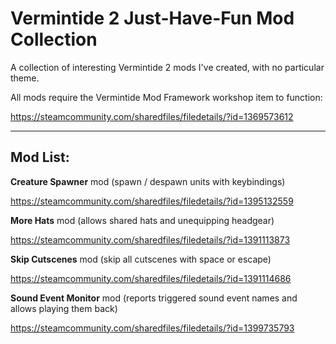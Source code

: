 # Vermintide 2 Just-Have-Fun Mod Collection
A collection of interesting Vermintide 2 mods I've created, with no particular theme. 

All mods require the Vermintide Mod Framework workshop item to function:

https://steamcommunity.com/sharedfiles/filedetails/?id=1369573612

----------------------------------------------------------------
Mod List:
----------------------------------------------------------------

**Creature Spawner** mod (spawn / despawn units with keybindings)

https://steamcommunity.com/sharedfiles/filedetails/?id=1395132559

**More Hats** mod (allows shared hats and unequipping headgear)

https://steamcommunity.com/sharedfiles/filedetails/?id=1391113873

**Skip Cutscenes** mod (skip all cutscenes with space or escape)

https://steamcommunity.com/sharedfiles/filedetails/?id=1391114686

**Sound Event Monitor** mod (reports triggered sound event names and allows playing them back)

https://steamcommunity.com/sharedfiles/filedetails/?id=1399735793

